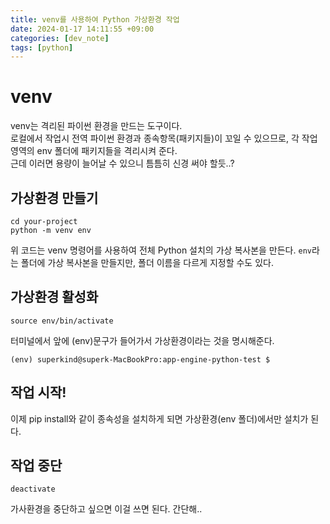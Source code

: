 ```yaml
---
title: venv를 사용하여 Python 가상환경 작업
date: 2024-01-17 14:11:55 +09:00
categories: [dev_note]
tags: [python]
---
```


# venv
venv는 격리된 파이썬 환경을 만드는 도구이다.<br/>
로컬에서 작업시 전역 파이썬 환경과 종속항목(패키지들)이 꼬일 수 있으므로, 각 작업영역의 env 폴더에 패키지들을 격리시켜 준다.<br/>
근데 이러면 용량이 늘어날 수 있으니 틈틈히 신경 써야 할듯..?

## 가상환경 만들기
```shell
cd your-project
python -m venv env
```
위 코드는 venv 명령어를 사용하여 전체 Python 설치의 가상 복사본을 만든다. ```env```라는 폴더에 가상 복사본을 만들지만, 폴더 이름을 다르게 지정할 수도 있다.

## 가상환경 활성화
```shell
source env/bin/activate
```
터미널에서 앞에 (env)문구가 들어가서 가상환경이라는 것을 명시해준다.<br/>
```
(env) superkind@superk-MacBookPro:app-engine-python-test $ 
```

## 작업 시작!
이제 pip install와 같이 종속성을 설치하게 되면 가상환경(env 폴더)에서만 설치가 된다.

## 작업 중단
```
deactivate
```
가사환경을 중단하고 싶으면 이걸 쓰면 된다. 간단해..